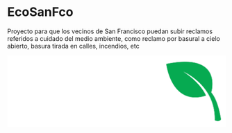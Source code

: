 # EcoSanFco
Proyecto para que los vecinos de San Francisco puedan subir reclamos referidos a cuidado del medio ambiente, como reclamo por basural a cielo abierto, basura tirada en calles, incendios, etc

![EcoSanFco logo](./ecosanfcologo.png)